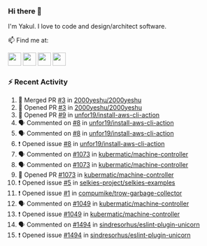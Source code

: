 ### Hi there 👋

I'm Yakul. I love to code and design/architect software. 

 📫  Find me at:

[<img src="https://user-images.githubusercontent.com/63541327/113386170-45838200-93a7-11eb-8e12-912adb948986.png" height="30" border-radius="50%">](https://twitter.com/Yeshugarg7)   [<img src="https://user-images.githubusercontent.com/63541327/113386014-ee7dad00-93a6-11eb-8a50-872d60b6c5e5.png" height="30" border-radius="50%">](https://www.linkedin.com/in/yakul-garg-32184391/)  [<img src="https://user-images.githubusercontent.com/63541327/113386220-63e97d80-93a7-11eb-94ce-7daf5181d7b1.png" height="30" border-radius="50%">](https://discord.gg/PPKwfjps7A)  [<img src="https://user-images.githubusercontent.com/63541327/113386124-2dabfe00-93a7-11eb-8caf-3985d5645827.png" height="30" border-radius="50%">](https://www.reddit.com/user/Yeshu_2100)


<!--
**2000yeshu/2000yeshu** is a ✨ _special_ ✨ repository because its `README.md` (this file) appears on your GitHub profile.

Here are some ideas to get you started:

- 🔭 I’m currently working on ...
- 🌱 I’m currently learning ...
- 👯 I’m looking to collaborate on ...
- 🤔 I’m looking for help with ...
- 💬 Ask me about ...
- 📫 How to reach me: ...
- 😄 Pronouns: ...
- ⚡ Fun fact: ...
-->

### :zap: Recent Activity


<!--START_SECTION:activity-->
1. 🎉 Merged PR [#3](https://github.com/2000yeshu/2000yeshu/pull/3) in [2000yeshu/2000yeshu](https://github.com/2000yeshu/2000yeshu)
2. 💪 Opened PR [#3](https://github.com/2000yeshu/2000yeshu/pull/3) in [2000yeshu/2000yeshu](https://github.com/2000yeshu/2000yeshu)
3. 💪 Opened PR [#9](https://github.com/unfor19/install-aws-cli-action/pull/9) in [unfor19/install-aws-cli-action](https://github.com/unfor19/install-aws-cli-action)
4. 🗣 Commented on [#8](https://github.com/unfor19/install-aws-cli-action/issues/8) in [unfor19/install-aws-cli-action](https://github.com/unfor19/install-aws-cli-action)
5. 🗣 Commented on [#8](https://github.com/unfor19/install-aws-cli-action/issues/8) in [unfor19/install-aws-cli-action](https://github.com/unfor19/install-aws-cli-action)
6. ❗️ Opened issue [#8](https://github.com/unfor19/install-aws-cli-action/issues/8) in [unfor19/install-aws-cli-action](https://github.com/unfor19/install-aws-cli-action)
7. 🗣 Commented on [#1073](https://github.com/kubermatic/machine-controller/issues/1073) in [kubermatic/machine-controller](https://github.com/kubermatic/machine-controller)
8. 🗣 Commented on [#1073](https://github.com/kubermatic/machine-controller/issues/1073) in [kubermatic/machine-controller](https://github.com/kubermatic/machine-controller)
9. 💪 Opened PR [#1073](https://github.com/kubermatic/machine-controller/pull/1073) in [kubermatic/machine-controller](https://github.com/kubermatic/machine-controller)
10. ❗️ Opened issue [#5](https://github.com/selkies-project/selkies-examples/issues/5) in [selkies-project/selkies-examples](https://github.com/selkies-project/selkies-examples)
11. ❗️ Opened issue [#1](https://github.com/compumike/trow-garbage-collector/issues/1) in [compumike/trow-garbage-collector](https://github.com/compumike/trow-garbage-collector)
12. 🗣 Commented on [#1049](https://github.com/kubermatic/machine-controller/issues/1049) in [kubermatic/machine-controller](https://github.com/kubermatic/machine-controller)
13. ❗️ Opened issue [#1049](https://github.com/kubermatic/machine-controller/issues/1049) in [kubermatic/machine-controller](https://github.com/kubermatic/machine-controller)
14. 🗣 Commented on [#1494](https://github.com/sindresorhus/eslint-plugin-unicorn/issues/1494) in [sindresorhus/eslint-plugin-unicorn](https://github.com/sindresorhus/eslint-plugin-unicorn)
15. ❗️ Opened issue [#1494](https://github.com/sindresorhus/eslint-plugin-unicorn/issues/1494) in [sindresorhus/eslint-plugin-unicorn](https://github.com/sindresorhus/eslint-plugin-unicorn)
<!--END_SECTION:activity-->